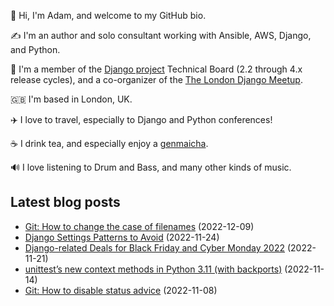 <p>👋 Hi, I'm Adam, and welcome to my GitHub bio.<p>✍️ I'm an author and solo consultant working with Ansible, AWS, Django, and Python.<p>🦄 I'm a member of the <a class="reference external" href="https://www.djangoproject.com/foundation/teams/">Django project</a> Technical Board (2.2 through 4.x release cycles), and a co-organizer of the <a class="reference external" href="https://www.djangolondon.com/">The London Django Meetup</a>.<p>🇬🇧 I'm based in London, UK.<p>✈️ I love to travel, especially to Django and Python conferences!<p>☕️ I drink tea, and especially enjoy a <a class="reference external" href="https://en.wikipedia.org/wiki/Genmaicha">genmaicha</a>.<p>🔊 I love listening to Drum and Bass, and many other kinds of music.</p></p></p></p></p></p></p>

## Latest blog posts

* [Git: How to change the case of filenames](https://adamj.eu/tech/2022/12/09/git-change-case-of-filenames/) (2022-12-09)
* [Django Settings Patterns to Avoid](https://adamj.eu/tech/2022/11/24/django-settings-patterns-to-avoid/) (2022-11-24)
* [Django-related Deals for Black Friday and Cyber Monday 2022](https://adamj.eu/tech/2022/11/21/django-black-friday-deals-2022/) (2022-11-21)
* [unittest’s new context methods in Python 3.11 (with backports)](https://adamj.eu/tech/2022/11/14/unittest-context-methods-python-3-11-backports/) (2022-11-14)
* [Git: How to disable status advice](https://adamj.eu/tech/2022/11/08/git-disable-status-advice/) (2022-11-08)